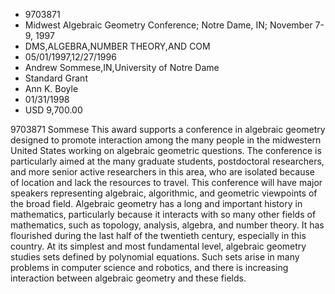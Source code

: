 
* 9703871
* Midwest Algebraic Geometry Conference; Notre Dame, IN; November 7-9, 1997
* DMS,ALGEBRA,NUMBER THEORY,AND COM
* 05/01/1997,12/27/1996
* Andrew Sommese,IN,University of Notre Dame
* Standard Grant
* Ann K. Boyle
* 01/31/1998
* USD 9,700.00

9703871 Sommese This award supports a conference in algebraic geometry designed
to promote interaction among the many people in the midwestern United States
working on algebraic geometric questions. The conference is particularly aimed
at the many graduate students, postdoctoral researchers, and more senior active
researchers in this area, who are isolated because of location and lack the
resources to travel. This conference will have major speakers representing
algebraic, algorithmic, and geometric viewpoints of the broad field. Algebraic
geometry has a long and important history in mathematics, particularly because
it interacts with so many other fields of mathematics, such as topology,
analysis, algebra, and number theory. It has flourished during the last half of
the twentieth century, especially in this country. At its simplest and most
fundamental level, algebraic geometry studies sets defined by polynomial
equations. Such sets arise in many problems in computer science and robotics,
and there is increasing interaction between algebraic geometry and these fields.
